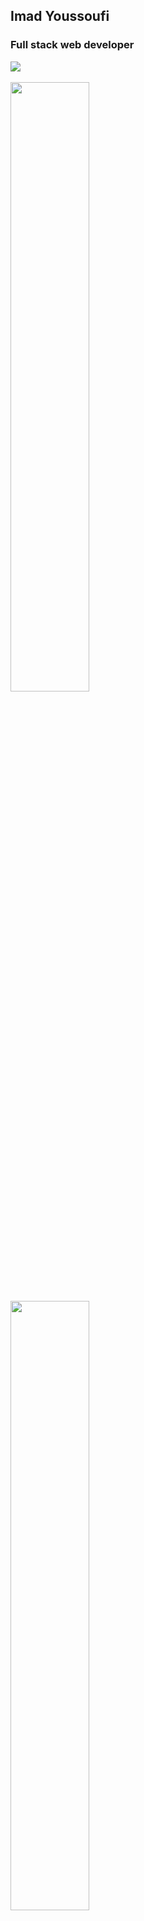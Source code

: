 ## Imad Youssoufi

### Full stack web developer

<a href="https://github.com/2imad/2imad"  >
<img align=center  src=https://github-readme-stats.vercel.app/api?username=2imad&count_private=true&show_icons=true&theme=dracula >
</a>
<br/><br/>
<a href="https://github.com/anuraghazra/github-readme-stats">

<img align=righ width="50%" src="https://github-readme-stats.vercel.app/api/pin/?username=2imad&repo=auto-react-context&show_owner=true&show_icons=true&theme=dracula">
</a>
<img align=left width="50%" src="https://github-readme-stats.vercel.app/api/top-langs/?username=2imad&show_icons=true&theme=dracula">
</a>

<!--
**2imad/2imad** is a ✨ _special_ ✨ repository because its `README.md` (this file) appears on your GitHub profile.

Here are some ideas to get you started:

- 🔭 I’m currently working on ...
- 🌱 I’m currently learning ...
- 👯 I’m looking to collaborate on ...
- 🤔 I’m looking for help with ...
- 💬 Ask me about ...
- 📫 How to reach me: ...
- 😄 Pronouns: ...
- ⚡ Fun fact: ...
-->
